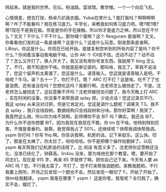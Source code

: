 转起来。就是我的世界。花坛。柏油路。篮球馆。教学楼。一个一个向后飞去。

心情很差，想去打球，杨卓凡扒我衣服。Yubai在笑什么？能打我吗？啊啊啊啊啊？咋了不能看吗？我在练习底力。牛学长，来教我如何练习底力吧。嗯?嗯?嗯?嗯?现在不是我在敲。但是是你的手在接触。所以你才是底力之神。所以您在干什么？叉叉？干什么？不干什么。那你喊个蛋啊？这个 Resguram 是谁啊？叉叉。你看看他们发的这一条是谁啊？这是什么？这是什么玩意。刚发那条是谁啊。LiBoyi。你这是什么。你现在已经开始。直接复制您听到的所有内容了是吗？你干什么？你闲着没事动我电脑干啥。让你 AK 个 IOI信不信。还动不动了？动不动了？怎么又开打了。换人开大了。我又没有用你号发东西。我就用下 bing 怎么了。不行。我不知道你干啥。你就是庭审记录的。那叫啥，我忘了。草我不说话了，您这个留声机太离谱了。您这是什么。语音输入。您这就是语音输入是吧。干啥呢？牛马。诶？五十一了，你打不打。嗯？ ARC 打不打？这是啥。吃不了了也是浪费。还有谁没在吗？您想吃这吗？我都行啊。沈老师怎么被拐走了。不是。沈老师怎么被拐走了。这玩意撕不开吗？沈老师被拐去问题了。我今天晚上打 ARC ，实在时闲的没事。你没事干来帮我调 splay 把。少说点话！您这记录员不行。我这 splay 从来没对过把，但是它肯定对。您这是调什么题呢？调某天 T3。我不会 splay ，我只会线段树。数据结构只会线段树和分块。那你好菜啊！我哭了，我竟然这么弱。所以你为啥不哭啊。彭师傅你不会 BIT 吗？确实。我还会 BIT。 为什么你不说你想要 BIT。因为我现在我现在不敢。你 tm 在干啥。他特别特别厉害。不愧是善垂钓。我靠。我觉得我占了 50%。还继续呢？快帮我调快帮我调。 yspm 你打吗？你写 fhq 啊。你告诉我啊。机房的话。记下来挺乐。这么快。切了。那是在太棒了，你太拉了。哈哈哈哈。你不是把哪个操作给删掉了。以后 yspm 每天帮我们记机房说的话得了。比 闲话 有意义多了。沈老师你这雪糕还没化，没准已经化了。钟薛高。lin4xu 没来，那为啥他在那个教室。嗯，要开始了同志们。现在是 915 字，再来 85 字就停了啊。把你自己记下来。今天有人要 ak ARC 吗？您。不行我太菜了。不打了。您不打来帮我调题把。来教我题把。不行我要上厕所。开场之后发现一个题也不会。然后发现一眼切了 F。开始了开始了。快tm给我翻译。 yspm 我笔在哪里？ yspm！ 这是你笔，我笔呢？全归我了。确实不会，摆烂了。